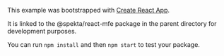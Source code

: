 This example was bootstrapped with [Create React App](https://github.com/facebook/create-react-app).

It is linked to the @spekta/react-mfe package in the parent directory for development purposes.

You can run `npm install` and then `npm start` to test your package.
